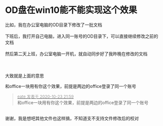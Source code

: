 # OD盘在win10能不能实现这个效果


比如，我在办公室电脑的OD目录下修改了一批文档<br />
<br />
下班后，我打开自己电脑，进入同一账号的OD目录下，可以直接继续修改之前的文档<br />
<br />
然后第二天上班，办公室电脑一开机，就自动同步好了我昨晚在修改的文档<br />
<br />
<br />
<br />
大致就是上面的意思

和office一块用有你这个效果，前提是两边的office登录了同一个账号

<div class="quote"><blockquote><font size="2"><a href="https://www.hostloc.com/forum.php?mod=redirect&amp;goto=findpost&amp;pid=9343543&amp;ptid=757789" target="_blank"><font color="#999999">eate 发表于 2020-10-23 21:59</font></a></font><br />
和office一块用有你这个效果，前提是两边的office登录了同一个账号</blockquote></div><br />
谢谢，我是想吧其他文件也这样搞，不知道支不支持文件修改后的校对

